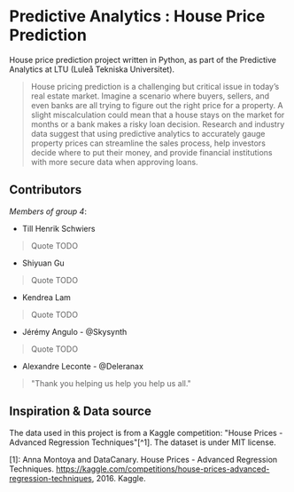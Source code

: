 # Predictive Analytics : House Price Prediction

House price prediction project written in Python, as part of the Predictive Analytics at LTU (Luleå Tekniska
Universitet).

> House pricing prediction is a challenging but critical issue in today’s real estate market. Imagine a scenario where
> buyers, sellers, and even banks are all trying to figure out the right price for a property. A slight miscalculation
> could mean that a house stays on the market for months or a bank makes a risky loan decision. Research and industry
> data suggest that using predictive analytics to accurately gauge property prices can streamline the sales process,
> help investors decide where to put their money, and provide financial institutions with more secure data when
> approving loans.

## Contributors
*Members of group 4*:
- Till Henrik Schwiers
> Quote TODO
- Shiyuan Gu
> Quote TODO
- Kendrea Lam
> Quote TODO
- Jérémy Angulo - @Skysynth
> Quote TODO
- Alexandre Leconte - @Deleranax
> "Thank you helping us help you help us all."

## Inspiration & Data source

The data used in this project is from a Kaggle competition: "House Prices - Advanced Regression Techniques"[^1]. The
dataset is under MIT license.

[1]: Anna Montoya and DataCanary. House Prices - Advanced Regression Techniques. https://kaggle.com/competitions/house-prices-advanced-regression-techniques, 2016. Kaggle.